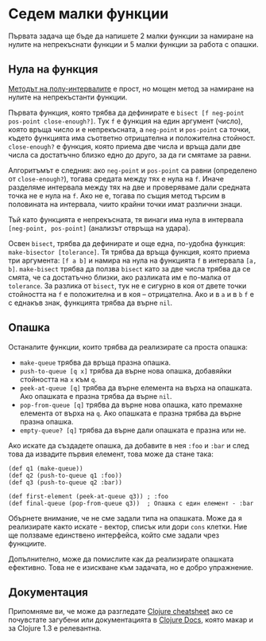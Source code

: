 # Седем малки функции

Първата задача ще бъде да напишете 2 малки функции за намиране на нулите на непрекъснати функции и 5 малки функции за работа с опашки.

## Нула на функция

[Методът на полу-интервалите](http://en.wikipedia.org/wiki/Bisection_method) е прост, но мощен метод за намиране на нулите на непрекъстанти функции.

Първата функция, която трябва да дефинирате е `bisect [f neg-point pos-point close-enough?]`. Тук `f` е функция на един аргумент (число), която връща число и е непрекъсната, a `neg-point` и `pos-point` са точки, където функцията има съответно отрицателна и положителна стойност. `close-enough?` е функция, която приема две числа и връща дали две числа са достатъчно близко едно до друго, за да ги смятаме за равни.

Алгоритъмът е следния: ако `neg-point` и `pos-point` са равни (определено от `close-enough?`), тогава средата между тях е нула на `f`. Иначе разделяме интервала между тях на две и проверяваме дали средната точка не е нула на `f`. Ако не е, тогава по същия метод търсим в половината на интервала, чиито крайни точки имат различни знаци.

Тъй като функцията е непрекъсната, тя винаги има нула в интервала `[neg-point, pos-point]` (анализът отвръща на удара).

Освен `bisect`, трябва да дефинирате и още една, по-удобна функция: `make-bisector [tolerance]`. Тя трябва да връща функция, която приема три аргумента: `[f a b]` и намира на нула на функцията `f` в интервала `[a, b]`. `make-bisect` трябва да ползва `bisect` като за две числа трябва да се смята, че са достатъчно близки, ако разликата им е по-малка от `tolerance`. За разлика от `bisect`, тук не е сигурно в коя от двете точки стойността на `f` е положителна и в коя – отрицателна. Ако и в `a` и в `b` `f` е с еднакъв знак, функцията трябва да върне `nil`.

## Опашка

Останалите функции, които трябва да реализирате са проста опашка:

* `make-queue` трябва да връща празна опашка.
* `push-to-queue [q x]` трябва да върне нова опашка, добавяйки стойността на `x` към `q`.
* `peek-at-queue [q]` трябва да върне елемента на върха на опашката. Ако опашката е празна трябва да върне `nil`.
* `pop-from-queue [q]` трябва да върне нова опашка, като премахне елемента от върха на `q`. Ако опашката е празна трябва да върне празна опашка.
* `empty-queue? [q]` трябва да върне дали опашката е празна или не.

Ако искате да създадете опашка, да добавите в нея `:foo` и `:bar` и след това да извадите първия елемент, това може да стане така:

    (def q1 (make-queue))
    (def q2 (push-to-queue q1 :foo))
    (def q3 (push-to-queue q2 :bar))

    (def first-element (peek-at-queue q3)) ; :foo
    (def final-queue (pop-from-queue q3))  ; Опашка с един елемент - :bar

Обърнете внимание, че не сме задали типа на опашката. Може да я реализирате както искате - вектор, списък или дори `cons` клетки. Ние ще ползваме единствено интерфейса, който сме задали чрез функциите.

Допълнително, може да помислите как да реализирате опашката ефективно. Това не е изискване към задачата, но е добро упражнение.

## Документация

Припомняме ви, че може да разгледате [Clojure cheatsheet](http://clojure.org/cheatsheet) ако се почувстате загубени или документацията в [Clojure Docs](http://clojuredocs.org/quickref/Clojure%20Core), която макар и за Clojure 1.3 е релевантна.
